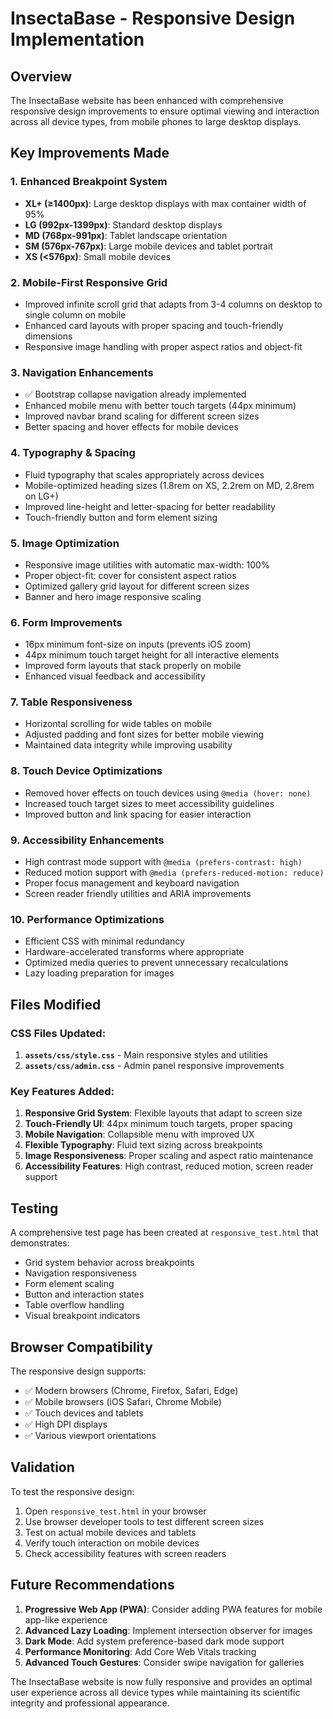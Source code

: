 # InsectaBase - Responsive Design Implementation

## Overview
The InsectaBase website has been enhanced with comprehensive responsive design improvements to ensure optimal viewing and interaction across all device types, from mobile phones to large desktop displays.

## Key Improvements Made

### 1. Enhanced Breakpoint System
- **XL+ (≥1400px)**: Large desktop displays with max container width of 95%
- **LG (992px-1399px)**: Standard desktop displays
- **MD (768px-991px)**: Tablet landscape orientation
- **SM (576px-767px)**: Large mobile devices and tablet portrait
- **XS (<576px)**: Small mobile devices

### 2. Mobile-First Responsive Grid
- Improved infinite scroll grid that adapts from 3-4 columns on desktop to single column on mobile
- Enhanced card layouts with proper spacing and touch-friendly dimensions
- Responsive image handling with proper aspect ratios and object-fit

### 3. Navigation Enhancements
- ✅ Bootstrap collapse navigation already implemented
- Enhanced mobile menu with better touch targets (44px minimum)
- Improved navbar brand scaling for different screen sizes
- Better spacing and hover effects for mobile devices

### 4. Typography & Spacing
- Fluid typography that scales appropriately across devices
- Mobile-optimized heading sizes (1.8rem on XS, 2.2rem on MD, 2.8rem on LG+)
- Improved line-height and letter-spacing for better readability
- Touch-friendly button and form element sizing

### 5. Image Optimization
- Responsive image utilities with automatic max-width: 100%
- Proper object-fit: cover for consistent aspect ratios
- Optimized gallery grid layout for different screen sizes
- Banner and hero image responsive scaling

### 6. Form Improvements
- 16px minimum font-size on inputs (prevents iOS zoom)
- 44px minimum touch target height for all interactive elements
- Improved form layouts that stack properly on mobile
- Enhanced visual feedback and accessibility

### 7. Table Responsiveness
- Horizontal scrolling for wide tables on mobile
- Adjusted padding and font sizes for better mobile viewing
- Maintained data integrity while improving usability

### 8. Touch Device Optimizations
- Removed hover effects on touch devices using `@media (hover: none)`
- Increased touch target sizes to meet accessibility guidelines
- Improved button and link spacing for easier interaction

### 9. Accessibility Enhancements
- High contrast mode support with `@media (prefers-contrast: high)`
- Reduced motion support with `@media (prefers-reduced-motion: reduce)`
- Proper focus management and keyboard navigation
- Screen reader friendly utilities and ARIA improvements

### 10. Performance Optimizations
- Efficient CSS with minimal redundancy
- Hardware-accelerated transforms where appropriate
- Optimized media queries to prevent unnecessary recalculations
- Lazy loading preparation for images

## Files Modified

### CSS Files Updated:
1. **`assets/css/style.css`** - Main responsive styles and utilities
2. **`assets/css/admin.css`** - Admin panel responsive improvements

### Key Features Added:
1. **Responsive Grid System**: Flexible layouts that adapt to screen size
2. **Touch-Friendly UI**: 44px minimum touch targets, proper spacing
3. **Mobile Navigation**: Collapsible menu with improved UX
4. **Flexible Typography**: Fluid text sizing across breakpoints
5. **Image Responsiveness**: Proper scaling and aspect ratio maintenance
6. **Accessibility Features**: High contrast, reduced motion, screen reader support

## Testing
A comprehensive test page has been created at `responsive_test.html` that demonstrates:
- Grid system behavior across breakpoints
- Navigation responsiveness
- Form element scaling
- Button and interaction states
- Table overflow handling
- Visual breakpoint indicators

## Browser Compatibility
The responsive design supports:
- ✅ Modern browsers (Chrome, Firefox, Safari, Edge)
- ✅ Mobile browsers (iOS Safari, Chrome Mobile)
- ✅ Touch devices and tablets
- ✅ High DPI displays
- ✅ Various viewport orientations

## Validation
To test the responsive design:
1. Open `responsive_test.html` in your browser
2. Use browser developer tools to test different screen sizes
3. Test on actual mobile devices and tablets
4. Verify touch interaction on mobile devices
5. Check accessibility features with screen readers

## Future Recommendations
1. **Progressive Web App (PWA)**: Consider adding PWA features for mobile app-like experience
2. **Advanced Lazy Loading**: Implement intersection observer for images
3. **Dark Mode**: Add system preference-based dark mode support
4. **Performance Monitoring**: Add Core Web Vitals tracking
5. **Advanced Touch Gestures**: Consider swipe navigation for galleries

The InsectaBase website is now fully responsive and provides an optimal user experience across all device types while maintaining its scientific integrity and professional appearance.